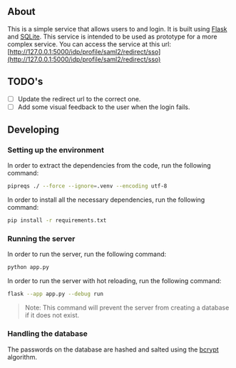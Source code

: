 ## About

This is a simple service that allows users to and login. It is built using [Flask](https://flask.palletsprojects.com/en/1.1.x/) and [SQLite](https://www.sqlite.org/index.html). This service is intended to be used as prototype for a more complex service. You can access the service at this url: [http://127.0.0.1:5000/idp/profile/saml2/redirect/sso](http://127.0.0.1:5000/idp/profile/saml2/redirect/sso)

## TODO's

- [ ] Update the redirect url to the correct one.
- [ ] Add some visual feedback to the user when the login fails.

## Developing

### Setting up the environment

In order to extract the dependencies from the code, run the following command:

```bash
pipreqs ./ --force --ignore=.venv --encoding utf-8
```

In order to install all the necessary dependencies, run the following command:

```bash
pip install -r requirements.txt
```

### Running the server

In order to run the server, run the following command:

```bash
python app.py
```

In order to run the server with hot reloading, run the following command:

```bash
flask --app app.py --debug run
```
> Note: This command will prevent the server from creating a database if it does not exist.


### Handling the database

The passwords on the database are hashed and salted using the [bcrypt](https://en.wikipedia.org/wiki/Bcrypt) algorithm.